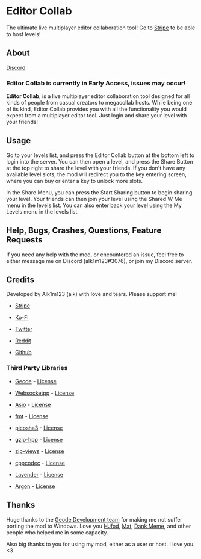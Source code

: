 # Editor Collab

The ultimate <co>live multiplayer editor collaboration tool</c>! Go to [Stripe](https://buy.stripe.com/aEUbLb38R2Cw91K9AA) to be able to <cp>host levels</c>!

## About

[Discord](https://discord.gg/GFMnMMkpBq)

### <cg>Editor Collab</c> is currently in <cb>Early Access</c>, <cr>issues may occur</c>!

<cg>**Editor Collab**</c>, is a <co>live multiplayer editor collaboration tool</c> designed for all kinds of people from <cc>casual creators</c> to <cf>megacollab hosts</c>. While being one of its kind, <cg>Editor Collab</c> provides you with <cd>all the functionality</c> you would expect from a <cy>multiplayer editor tool</c>. Just login and <cp>share your level with your friends</cp>!

## Usage

Go to <co>your levels list</c>, and press the <cy>Editor Collab</c> button at the <cp>bottom left</c> to login into the server. You can then <co>open a level</c>, and press the <cy>Share Button</c> at the <cp>top right</c> to <co>share the level</c> with your friends. If you don't have any available <cs>level slots</c>, the mod will redirect you to the <ca>key entering screen</c>, where you can <cj>buy or enter</c> a key to <co>unlock more slots</c>.

In the <cg>Share Menu</c>, you can press the <cy>Start Sharing</c> button to begin <co>sharing your level</c>. Your friends can then <co>join your level</c> using the <cy>Shared W Me</c> menu in the <cp>levels list</c>. You can also <co>enter back your level</c> using the <cy>My Levels</c> menu in the <cp>levels list</c>.

## Help, Bugs, Crashes, Questions, Feature Requests

If you need any help with the mod, or encountered an issue, feel free to either message me on Discord (alk1m123#3076), or join my Discord server.

## Credits

Developed by <cp>Alk1m123 (alk)</c> with <cf>love and tears</c>. Please <cs>support me</c>!

 * [Stripe](https://buy.stripe.com/aEUbLb38R2Cw91K9AA)

 * [Ko-Fi](https://ko-fi.com/alk1m123)

 * [Twitter](https://twitter.com/alk1m123)

 * [Reddit](https://www.reddit.com/user/alk1m123)

 * [Github](https://github.com/altalk23/)

### Third Party Libraries

 * [Geode](https://github.com/geode-sdk/geode) - [License](https://github.com/geode-sdk/geode/blob/main/LICENSE.txt)

 * [Websocketpp](https://github.com/zaphoyd/websocketpp) - [License](https://github.com/zaphoyd/websocketpp/blob/master/COPYING)

 * [Asio](https://github.com/chriskohlhoff/asio) - [License](https://www.boost.org/LICENSE_1_0.txt)

 * [fmt](https://fmt.dev/latest/index.html) - [License](https://github.com/fmtlib/fmt/blob/master/LICENSE.rst)

 * [picosha3](https://github.com/yawara/picosha3) - [License](https://github.com/yawara/picosha3/blob/master/LICENSE)

 * [gzip-hpp](https://github.com/mapbox/gzip-hpp) - [License](https://github.com/mapbox/gzip-hpp/blob/master/LICENSE.md)

 * [zip-views](https://github.com/alemuntoni/zip-views) - [License](https://github.com/alemuntoni/zip-views/blob/master/LICENSE.md)

 * [cppcodec](https://github.com/tplgy/cppcodec) - [License](https://github.com/tplgy/cppcodec/blob/master/LICENSE)

 * [Lavender](https://github.com/altalk23/Lavender) - [License](https://github.com/altalk23/Lavender/blob/main/LICENSE.txt)

 * [Argon](https://github.com/GlobedGD/argon) - [License](https://github.com/GlobedGD/argon/blob/main/LICENSE)

## Thanks

Huge thanks to the [Geode Development team](https://github.com/orgs/geode-sdk/people) for making me not suffer porting the mod to Windows. Love you [HJfod](https://twitter.com/hjfod), [Mat](https://twitter.com/mateus44_/), [Dank Meme](https://github.com/dankmeme01/), and other people who helped me in some capacity.

Also big thanks to you for using my mod, either as a user or host. I love you. <3